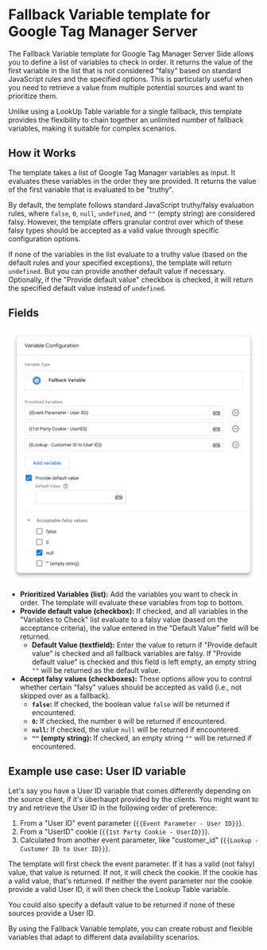 # Fallback Variable template for Google Tag Manager Server

The Fallback Variable template for Google Tag Manager Server Side allows you to define a list of variables to check in order. It returns the value of the first variable in the list that is not considered "falsy" based on standard JavaScript rules and the specified options. This is particularly useful when you need to retrieve a value from multiple potential sources and want to prioritize them.

Unlike using a LookUp Table variable for a single fallback, this template provides the flexibility to chain together an unlimited number of fallback variables, making it suitable for complex scenarios.

## How it Works

The template takes a list of Google Tag Manager variables as input. It evaluates these variables in the order they are provided. It returns the value of the first variable that is evaluated to be "truthy".

By default, the template follows standard JavaScript truthy/falsy evaluation rules, where `false`, `0`, `null`, `undefined`, and `""` (empty string) are considered falsy. However, the template offers granular control over which of these falsy types should be accepted as a valid value through specific configuration options.

If none of the variables in the list evaluate to a truthy value (based on the default rules and your specified exceptions), the template will return `undefined`. But you can provide another default value if necessary.
Optionally, if the "Provide default value" checkbox is checked, it will return the specified default value instead of `undefined`.

## Fields

![Fallback Variable template screenshot](images/screenshot.png)

*   **Prioritized Variables (list):** Add the variables you want to check in order. The template will evaluate these variables from top to bottom.
*   **Provide default value (checkbox):** If checked, and all variables in the "Variables to Check" list evaluate to a falsy value (based on the acceptance criteria), the value entered in the "Default Value" field will be returned.
    *   **Default Value (textfield):** Enter the value to return if "Provide default value" is checked and all fallback variables are falsy. If "Provide default value" is checked and this field is left empty, an empty string `""` will be returned as the default value.
*   **Accept falsy values (checkboxes):** These options allow you to control whether certain "falsy" values should be accepted as valid (i.e., not skipped over as a fallback).
    *   **`false`:** If checked, the boolean value `false` will be returned if encountered.
    *   **`0`:** If checked, the number `0` will be returned if encountered.
    *   **`null`:** If checked, the value `null` will be returned if encountered.
    *   **`""` (empty string):** If checked, an empty string `""` will be returned if encountered.

## Example use case: User ID variable

Let's say you have a User ID variable that comes differently depending on the source client, if it's überhaupt provided by the clients. You might want to try and retrieve the User ID in the following order of preference:

1.  From a "User ID" event parameter (`{{Event Parameter - User ID}}`).
2.  From a "UserID" cookie (`{{1st Party Cookie - UserID}}`).
3.  Calculated from another event parameter, like "customer\_id" (`{{Lookup - Customer ID to User ID}}`).

The template will first check the event parameter. If it has a valid (not falsy) value, that value is returned. If not, it will check the cookie. If the cookie has a valid value, that's returned. If neither the event parameter nor the cookie provide a valid User ID, it will then check the Lookup Table variable.

You could also specify a default value to be returned if none of these sources provide a User ID.

By using the Fallback Variable template, you can create robust and flexible variables that adapt to different data availability scenarios.
